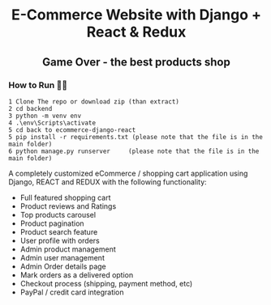 <h1 align=center>E-Commerce Website with Django + React & Redux</h1>
<h2 align=center>Game Over  - the best products shop </h2>



### How to Run 🏃‍♀️

```shell
1 Clone The repo or download zip (than extract)
2 cd backend
3 python -m venv env
4 .\env\Scripts\activate
5 cd back to ecommerce-django-react
5 pip install -r requirements.txt (please note that the file is in the main folder)
6 python manage.py runserver     (please note that the file is in the main folder)

```



A completely customized eCommerce / shopping cart application using Django, REACT and REDUX with the following functionality:

- Full featured shopping cart
- Product reviews and Ratings
- Top products carousel
- Product pagination
- Product search feature
- User profile with orders
- Admin product management
- Admin user management
- Admin Order details page
- Mark orders as a delivered option
- Checkout process (shipping, payment method, etc)
- PayPal / credit card integration
